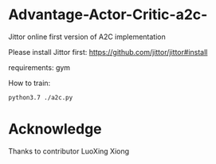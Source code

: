 # Advantage-Actor-Critic-a2c-

Jittor online first version of A2C implementation

Please install Jittor first: <https://github.com/jittor/jittor#install>

requirements: gym

How to train:

    python3.7 ./a2c.py

# Acknowledge

Thanks to contributor LuoXing Xiong
